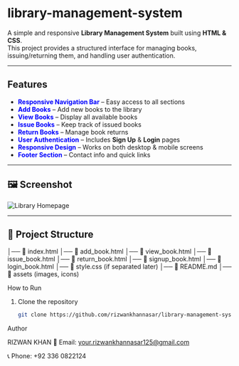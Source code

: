# library-management-system

A simple and responsive **Library Management System** built using **HTML & CSS**.  
This project provides a structured interface for managing books, issuing/returning them, and handling user authentication.

---

##  Features

-  <span style="color:blue">**Responsive Navigation Bar**</span> – Easy access to all sections  
-  <span style="color:blue">**Add Books**</span> – Add new books to the library  
-  <span style="color:blue">**View Books**</span> – Display all available books  
-  <span style="color:blue">**Issue Books**</span> – Keep track of issued books  
-  <span style="color:blue">**Return Books**</span> – Manage book returns  
-  <span style="color:blue">**User Authentication**</span> – Includes **Sign Up** & **Login** pages  
-  <span style="color:blue">**Responsive Design**</span> – Works on both desktop & mobile screens  
-  <span style="color:blue">**Footer Section**</span> – Contact info and quick links  

---

## 🖼️ Screenshot

![Library Homepage](pexels-hujason-31648617.jpg)

---

## 📂 Project Structure
│── 📄 index.html
│── 📄 add_book.html
│── 📄 view_book.html
│── 📄 issue_book.html
│── 📄 return_book.html
│── 📄 signup_book.html
│── 📄 login_book.html
│── 📄 style.css (if separated later)
│── 📄 README.md
│── 📁 assets (images, icons)

How to Run

1. Clone the repository  
   ```bash
   git clone https://github.com/rizwankhannasar/library-management-system.git

Author

RIZWAN KHAN
📧 Email: your.rizwankhannasar125@gmail.com

📞 Phone: +92 336 0822124

